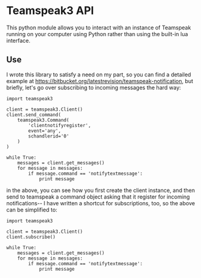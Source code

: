 # Teamspeak3 API

This python module allows you to interact with an instance of Teamspeak running
on your computer using Python rather than using the built-in lua interface.

## Use

I wrote this library to satisfy a need on my part, so you can find a detailed
example at https://bitbucket.org/latestrevision/teamspeak-notification, but
briefly, let's go over subscribing to incoming messages the hard way:

    import teamspeak3

    client = teamspeak3.Client()
    client.send_command(
        teamspeak3.Command(
            'clientnotifyregister',
            event='any',
            schandlerid='0'
        )
    )

    while True:
        messages = client.get_messages()
        for message in messages:
            if message.command == 'notifytextmessage':
                print message

in the above, you can see how you first create the client instance, and then
send to teamspeak a command object asking that it register for incoming
notifications-- I have written a shortcut for subscriptions, too, so the above
can be simplified to:

    import teamspeak3

    client = teamspeak3.Client()
    client.subscribe()

    while True:
        messages = client.get_messages()
        for message in messages:
            if message.command == 'notifytextmessage':
                print message
